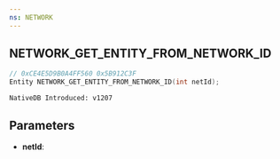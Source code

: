 ```yaml
---
ns: NETWORK
---
```

## NETWORK_GET_ENTITY_FROM_NETWORK_ID

```c
// 0xCE4E5D9B0A4FF560 0x5B912C3F
Entity NETWORK_GET_ENTITY_FROM_NETWORK_ID(int netId);
```

```
NativeDB Introduced: v1207
```

## Parameters
* **netId**:
